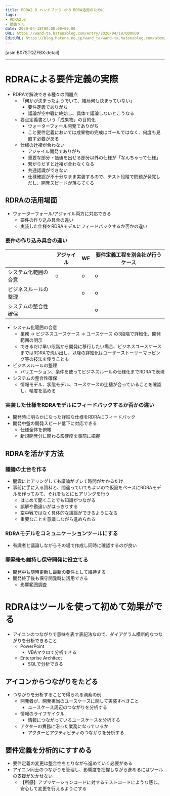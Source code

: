```yaml
---
title: RDRA2.0 ハンドブック ch8 RDRA活用のために
tags:
- RDRA2.0
- 勉強メモ
date: 2020-04-18T00:00:00+09:00
URL: https://wand-ta.hatenablog.com/entry/2020/04/18/000000
EditURL: https://blog.hatena.ne.jp/wand_ta/wand-ta.hatenablog.com/atom/entry/26006613552877669
---
```


[asin:B07STQZFBX:detail]

-------------------------------------

# RDRAによる要件定義の実際 #

- RDRAで解決できる種々の問題点
  - 「何かが決まったようでいて、結局何も決まっていない」
    - 要件定義でありがち
    - 議論が空中戦に終始し、具体で議論しないとこうなる
  - 要点定義書という「成果物」の目的化
    - ウォーターフォール開発でありがち
    - こと要件定義においては成果物の完成はゴールではなく、何度も見直す必要がある
  - 仕様の辻褄が合わない
    - アジャイル開発でありがち
    - 重要な部分・価値を出せる部分以外の仕様が「なんちゃって仕様」
    - 繋がりだすと辻褄が合わなくなる
    - 共通認識ができない
    - 仕様確認が不十分なまま実装するので、テスト段階で問題が発覚しだし、開発スピードが落ちてくる


## RDRAの活用場面 ##

- ウォーターフォール/アジャイル両方に対応できる
  - 要件の作り込み具合の違い
  - 実装した仕様をRDRAモデルにフィードバックするか否かの違い


### 要件の作り込み具合の違い ###



|                      | アジャイル | WF | 要件定義工程を別会社が行うケース |
|----------------------|------------|----|----------------------------------|
| システム化範囲の合意 | o          | o  | o                                |
| ビジネスルールの整理 |            | o  | o                                |
| システムの整合性確保 |            |    | o                                |

- システム化範囲の合意
  - 業務 -> ビジネスユースケース -> ユースケース の3段階で詳細化、開発範囲の明示
  - できるだけ早い段階から開発に移行したい場合、ビジネスユースケースまではRDRAで洗い出し、以降の詳細化はユーザーストーリーマッピング等の技法を使うことも
- ビジネスルールの整理
  - バリエーション、条件を使ってビジネスルールの仕様化までRDRAで表現
- システムの整合性確保
  - 情報モデル、状態モデル、ユースケースの辻褄が合っていることを確認し、精度を高める


### 実装した仕様をRDRAモデルにフィードバックするか否かの違い ###

- 開発時に明らかになった詳細な仕様をRDRAにフィードバック
- 開発中盤の開発スピード低下に対応できる 
  - 仕様全体を俯瞰
  - 新規開発分に関わる影響度を事前に把握



## RDRAを活かす方法 ##

### 議論の土台を作る ###

- 闇雲にヒアリングしても議論がブレて時間がかかるだけ
- 事前に手に入る資料と、間違っていてもよいので仮設をベースにRDRAモデルを作ってみて、それをもとにヒアリングを行う
  - はじめて聞くことでも知識がつながる
  - 誤解や勘違いがはっきりする
  - 空中戦ではなく具体的な議論ができるようになる
  - 重要なことを意識しながら進められる


### RDRAモデルをコミュニケーションツールにする ###

- 有識者と議論しながらその場で作成し同時に確認するのが良い


### 開発後も維持し保守開発に役立てる ###

- 開発中も随時更新し最新の要件として維持する
- 開発終了後も保守開発時に活用できる
  - 影響範囲調査


# RDRAはツールを使って初めて効果がでる #

- アイコンのつながりで意味を表す表記法なので、ダイアグラム横断的なつながりを分析できること
  - PowerPoint
    - VBAマクロで分析できる
  - Enterprise Architect
    - SQLで分析できる

## アイコンからつながりをたどる ##

- つながりを分析することで得られる洞察の例
  - 開発者が、開発担当のユースケースに関して実装すべきこと
    - ユースケース周辺のつながりを分析する
  - 情報のライフサイクル
    - 情報につながっているユースケースを分析する
  - アクターの責務に沿った業務になっているか
    - アクターとアクティビティのつながりを分析する


## 要件定義を分析的にすすめる ##

- 要件定義の変更は整合性をとりながら進めていく必要がある
- アイコン同士のつながりを管理し、影響度を把握しながら進めるにはツールの支援が欠かせない
  - 【所感】アプリケーションコードに対するテストコードにような感じ。安心して変更を行えるようにする
